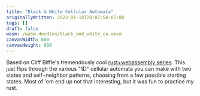 ```yaml
---
title: "Black & White Cellular Automata"
originallyWritten: 2023-01-18T20:07:54-05:00
tags: []
draft: false
wasm: /wasm-doodles/black_and_white_ca.wasm
canvasWidth: 600
canvasHeight: 800
---
```


Based on Cliff Biffle's tremendously cool [rust+webassembly series](https://cliffle.com/blog/bare-metal-wasm/). This just flips through the various "1D" cellular automata you can make with two states and self+neighbor patterns, choosing from a few possible starting states. Most of 'em end up not that interesting, but it was fun to practice my rust.

